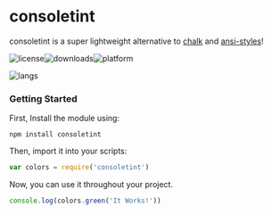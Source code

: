 # consoletint
consoletint is a super lightweight alternative to [chalk](https://www.npmjs.com/package/chalk) and [ansi-styles](https://www.npmjs.com/package/ansi-styles)!

![license](https://img.shields.io/npm/l/coloredconsole)![downloads](https://img.shields.io/npm/dt/coloredconsole)![platform](https://img.shields.io/node/v/coloredconsole)

![langs](https://img.shields.io/github/languages/count/ColoredConsole/ColoredConsole)

### Getting Started
First, Install the module using:
```
npm install consoletint
```
Then, import it into your scripts:
```js
var colors = require('consoletint')
```
Now, you can use it throughout your project.
```js
console.log(colors.green('It Works!'))
```